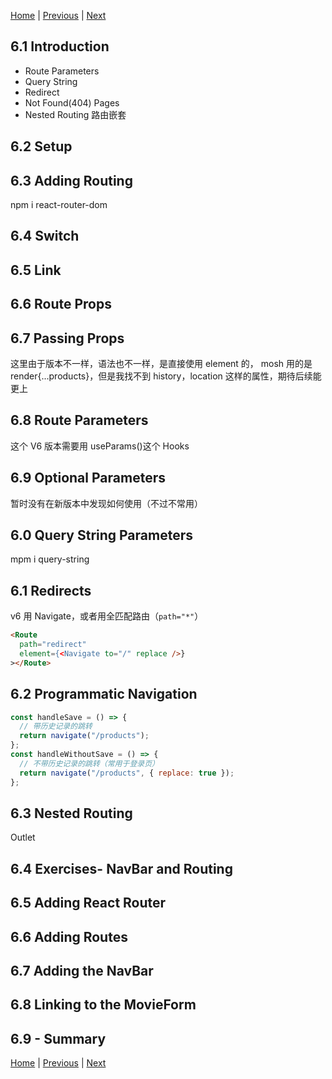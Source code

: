 [Home](../../README.md) | [Previous](../Chapter5/README.md) | [Next](../Chapter7/README.md)

## 6.1 Introduction

- Route Parameters
- Query String
- Redirect
- Not Found(404) Pages
- Nested Routing 路由嵌套

## 6.2 Setup

## 6.3 Adding Routing

npm i react-router-dom

## 6.4 Switch

## 6.5 Link

## 6.6 Route Props

## 6.7 Passing Props

这里由于版本不一样，语法也不一样，是直接使用 element 的， mosh 用的是 render{...products}，但是我找不到 history，location 这样的属性，期待后续能更上

## 6.8 Route Parameters

这个 V6 版本需要用 useParams()这个 Hooks

## 6.9 Optional Parameters

暂时没有在新版本中发现如何使用（不过不常用）

## 6.0 Query String Parameters

mpm i query-string

## 6.1 Redirects

v6 用 Navigate，或者用全匹配路由（`path="*"`）

```html
<Route
  path="redirect"
  element={<Navigate to="/" replace />}
></Route>
```

## 6.2 Programmatic Navigation

```javascript
const handleSave = () => {
  // 带历史记录的跳转
  return navigate("/products");
};
const handleWithoutSave = () => {
  // 不带历史记录的跳转（常用于登录页）
  return navigate("/products", { replace: true });
};
```

## 6.3 Nested Routing

Outlet

## 6.4 Exercises- NavBar and Routing

## 6.5 Adding React Router

## 6.6 Adding Routes

## 6.7 Adding the NavBar

## 6.8 Linking to the MovieForm

## 6.9 - Summary

[Home](../../README.md) | [Previous](../Chapter5/README.md) | [Next](../Chapter7/README.md)

```

```
